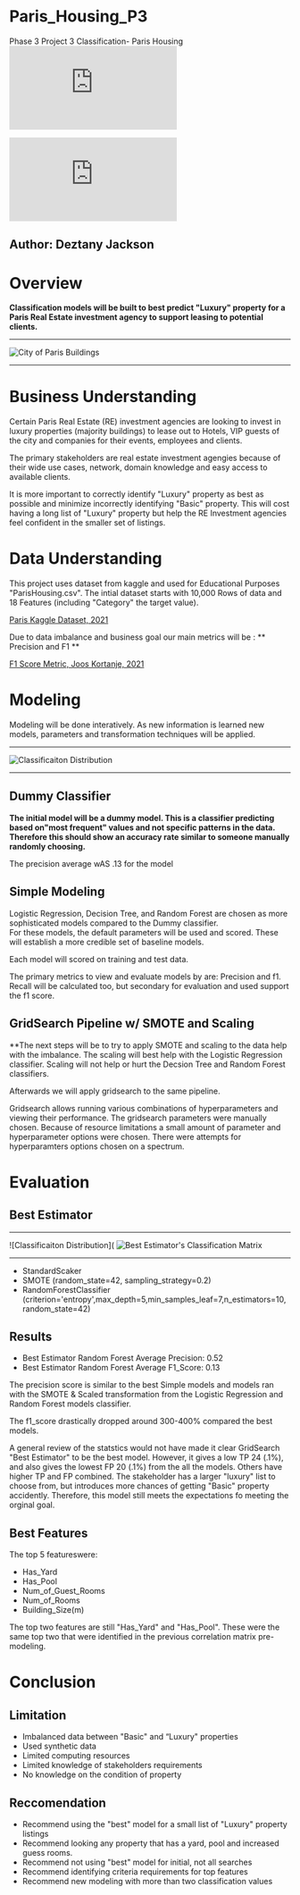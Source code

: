 # Paris_Housing_P3
Phase 3 Project 3 Classification- Paris Housing 
![Presentation Link](https://github.com/Dmvinedata/Paris_Housing_P3/blob/main/Phase3_Project_Presentation_DJackson.pdf) <br>

![Jupyter Notebook Link](https://github.com/Dmvinedata/Paris_Housing_P3/blob/main/p3_paris_notebook.pdf)  <br>

## Author: Deztany Jackson


# Overview

**Classification models will be built to best predict "Luxury" property for a Paris Real Estate investment agency to support leasing to potential clients.**

***
![City of Paris Buildings](https://github.com/Dmvinedata/Paris_Housing_P3/blob/main/images/paris_image.jpg)
***

# Business Understanding


Certain Paris Real Estate (RE) investment agencies are looking to invest in luxury properties (majority buildings) to lease out to Hotels, VIP guests of the city and companies for their events, employees and clients.

The primary stakeholders are real estate investment agengies because of their wide use cases, network, domain knowledge and easy access to available clients.

It is more important to correctly identify "Luxury" property as best as possible and minimize incorrectly identifying "Basic" property. This will cost having a long list of "Luxury" property but help the RE Investment agencies feel confident in the smaller set of listings.

# Data Understanding

This project uses dataset from kaggle and used for Educational Purposes "ParisHousing.csv". The intial dataset starts with 10,000 Rows of data and 18 Features (including "Category" the target value).

[Paris Kaggle Dataset, 2021](https://www.kaggle.com/datasets/mssmartypants/paris-housing-classification)

Due to data imbalance and business goal our main metrics  will be : ** Precision and F1 **

[F1 Score Metric, Joos Kortanje, 2021](https://towardsdatascience.com/the-f1-score-bec2bbc38aa6)

# Modeling

Modeling will be done interatively. As new information is learned new models, parameters and transformation techniques will be applied.

***
![Classificaiton Distribution](https://github.com/Dmvinedata/Paris_Housing_P3/blob/main/images/dist.png)
***

## Dummy Classifier

**The initial model will be a dummy model. This is a classifier predicting based on"most frequent" values and not specific patterns in the data. Therefore this should show an accuracy rate similar to someone manually randomly choosing.**

The precision average wAS .13 for the model<br>

## Simple Modeling

Logistic Regression, Decision Tree, and Random Forest are chosen as more sophisticated models compared to the Dummy classifier.  
For these models, the default parameters will be used and scored. These will establish a more credible set of baseline models.

Each model will scored on training and test data.

The primary metrics to view and evaluate models by are: Precision and f1.  Recall will be calculated too, but secondary for evaluation and used support the f1 score.


## GridSearch Pipeline w/ SMOTE and Scaling

**The next steps will be to try to apply SMOTE and scaling  to the data help with the imbalance. The scaling will best help with the Logistic Regression classifier. Scaling will not help or hurt the Decsion Tree and Random Forest classifiers.

Afterwards we will apply gridsearch to the same pipeline.

Gridsearch allows running various combinations of hyperparameters and viewing their performance. The gridsearch parameters were manually chosen. Because of resource limitations a small amount of parameter and hyperparameter options were chosen. There were attempts for hyperparamters options chosen on a spectrum. 

# Evaluation
## Best Estimator

***
![Classificaiton Distribution](
![Best Estimator's Classification Matrix](https://github.com/Dmvinedata/Paris_Housing_P3/blob/main/images/BestEst.png)
***


- StandardScaker
- SMOTE (random_state=42, sampling_strategy=0.2)
- RandomForestClassifier (criterion='entropy',max_depth=5,min_samples_leaf=7,n_estimators=10,    random_state=42)
                                        
## Results

- Best Estimator Random Forest Average Precision: 0.52
- Best Estimator Random Forest Average F1_Score: 0.13

The precision score is similar to the best Simple models and models ran with the SMOTE & Scaled transformation from the Logistic Regression and Random Forest models classifier.

The f1_score drastically dropped around 300-400% compared the best models.

A general review of the statstics would not have made it clear GridSearch "Best Estimator" to be the best model.
However, it gives a low TP 24 (.1%), and also gives the lowest FP 20 (.1%) from the all the models. Others have higher TP and FP combined. The stakeholder has a larger "luxury" list to choose from, but introduces more chances of getting "Basic" property accidently. Therefore, this model still meets the expectations fo meeting the orginal goal. 

## Best Features 
The top 5 featureswere:

- Has_Yard
- Has_Pool
- Num_of_Guest_Rooms
- Num_of_Rooms
- Building_Size(m)

The top two features are still "Has_Yard" and "Has_Pool".  These were the same top two that were identified in the previous correlation matrix pre-modeling. 

# Conclusion

## Limitation

- Imbalanced data between "Basic" and “Luxury" properties
- Used synthetic data
- Limited computing resources
- Limited knowledge of stakeholders requirements
- No knowledge on the condition of property


## Reccomendation

- Recommend using the "best" model for a small  list of "Luxury" property listings
- Recommend looking any property that has a yard, pool and increased guess rooms.
- Recommend not using "best" model for initial, not all searches
- Recommend identifying criteria requirements for top features
- Recommend  new modeling with more than two classification values 

   

